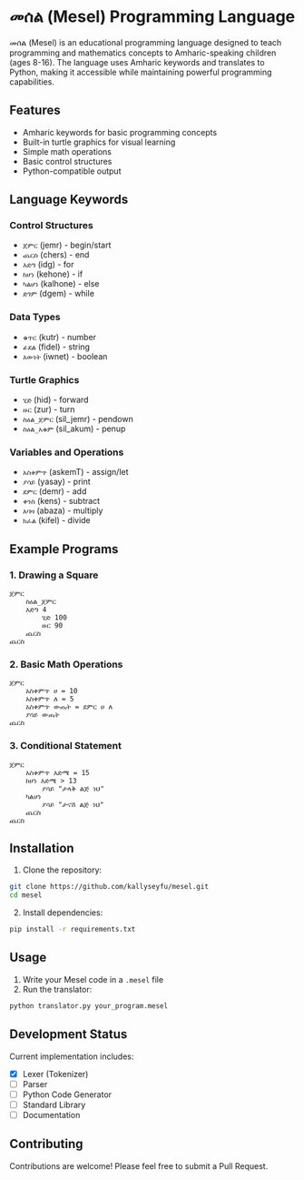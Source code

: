 # መሰል (Mesel) Programming Language

መሰል (Mesel) is an educational programming language designed to teach programming and mathematics concepts to Amharic-speaking children (ages 8-16). The language uses Amharic keywords and translates to Python, making it accessible while maintaining powerful programming capabilities.

## Features

- Amharic keywords for basic programming concepts
- Built-in turtle graphics for visual learning
- Simple math operations
- Basic control structures
- Python-compatible output

## Language Keywords

### Control Structures
- `ጀምር` (jemr) - begin/start
- `ጨርስ` (chers) - end
- `እድግ` (idg) - for
- `ከሆነ` (kehone) - if
- `ካልሆነ` (kalhone) - else
- `ድገም` (dgem) - while

### Data Types
- `ቁጥር` (kutr) - number
- `ፊደል` (fidel) - string
- `እውነት` (iwnet) - boolean

### Turtle Graphics
- `ሂድ` (hid) - forward
- `ዙር` (zur) - turn
- `ስዕል_ጀምር` (sil_jemr) - pendown
- `ስዕል_አቁም` (sil_akum) - penup

### Variables and Operations
- `አስቀምጥ` (askemT) - assign/let
- `ያሳይ` (yasay) - print
- `ደምር` (demr) - add
- `ቀንስ` (kens) - subtract
- `አባዛ` (abaza) - multiply
- `ክፈል` (kifel) - divide

## Example Programs

### 1. Drawing a Square
```
ጀምር
    ስዕል_ጀምር
    እድግ 4
        ሂድ 100
        ዙር 90
    ጨርስ
ጨርስ
```

### 2. Basic Math Operations
```
ጀምር
    አስቀምጥ ሀ = 10
    አስቀምጥ ለ = 5
    አስቀምጥ ውጤት = ደምር ሀ ለ
    ያሳይ ውጤት
ጨርስ
```

### 3. Conditional Statement
```
ጀምር
    አስቀምጥ እድሜ = 15
    ከሆነ እድሜ > 13
        ያሳይ "ታላቅ ልጅ ነህ"
    ካልሆነ
        ያሳይ "ታናሽ ልጅ ነህ"
    ጨርስ
ጨርስ
```

## Installation

1. Clone the repository:
```bash
git clone https://github.com/kallyseyfu/mesel.git
cd mesel
```

2. Install dependencies:
```bash
pip install -r requirements.txt
```

## Usage

1. Write your Mesel code in a `.mesel` file
2. Run the translator:
```bash
python translator.py your_program.mesel
```

## Development Status

Current implementation includes:
- [x] Lexer (Tokenizer)
- [ ] Parser
- [ ] Python Code Generator
- [ ] Standard Library
- [ ] Documentation

## Contributing

Contributions are welcome! Please feel free to submit a Pull Request.
